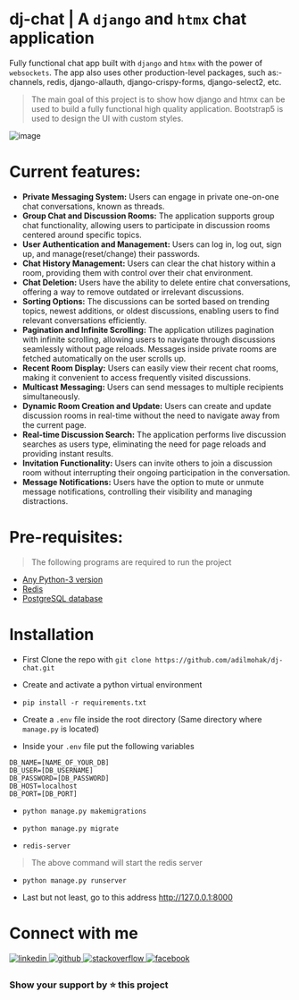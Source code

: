 # dj-chat | A `django` and `htmx` chat application

Fully functional chat app built with `django` and `htmx` with the power of `websockets`. The app also uses other production-level packages, such as:- channels, redis, django-allauth, django-crispy-forms, django-select2, etc.

> The main goal of this project is to show how django and htmx can be used to build a fully functional high quality application.
> Bootstrap5 is used to design the UI with custom styles.

![image](https://github.com/adilmohak/dj-chat/assets/60693922/4aca8612-0ff0-4c0b-a7df-c2d19d05a521)

# Current features:

- **Private Messaging System:** Users can engage in private one-on-one chat conversations, known as threads.
- **Group Chat and Discussion Rooms:** The application supports group chat functionality, allowing users to participate in discussion rooms centered around specific topics.
- **User Authentication and Management:** Users can log in, log out, sign up, and manage(reset/change) their passwords.
- **Chat History Management:** Users can clear the chat history within a room, providing them with control over their chat environment.
- **Chat Deletion:** Users have the ability to delete entire chat conversations, offering a way to remove outdated or irrelevant discussions.
- **Sorting Options:** The discussions can be sorted based on trending topics, newest additions, or oldest discussions, enabling users to find relevant conversations efficiently.
- **Pagination and Infinite Scrolling:** The application utilizes pagination with infinite scrolling, allowing users to navigate through discussions seamlessly without page reloads. Messages inside private rooms are fetched automatically on the user scrolls up.
- **Recent Room Display:** Users can easily view their recent chat rooms, making it convenient to access frequently visited discussions.
- **Multicast Messaging:** Users can send messages to multiple recipients simultaneously.
- **Dynamic Room Creation and Update:** Users can create and update discussion rooms in real-time without the need to navigate away from the current page.
- **Real-time Discussion Search:** The application performs live discussion searches as users type, eliminating the need for page reloads and providing instant results.
- **Invitation Functionality:** Users can invite others to join a discussion room without interrupting their ongoing participation in the conversation.
- **Message Notifications:** Users have the option to mute or unmute message notifications, controlling their visibility and managing distractions.

# Pre-requisites:

> The following programs are required to run the project

- [Any Python-3 version](https://www.python.org/downloads/)
- [Redis](https://redis.io/download/)
- [PostgreSQL database](https://www.postgresql.org/download/)

# Installation

- First Clone the repo with `git clone https://github.com/adilmohak/dj-chat.git`

- Create and activate a python virtual environment

- `pip install -r requirements.txt`

- Create a `.env` file inside the root directory (Same directory where `manage.py` is located)

- Inside your `.env` file put the following variables

```
DB_NAME=[NAME_OF_YOUR_DB]
DB_USER=[DB_USERNAME]
DB_PASSWORD=[DB_PASSWORD]
DB_HOST=localhost
DB_PORT=[DB_PORT]
```

- `python manage.py makemigrations`

- `python manage.py migrate`

- `redis-server`

> The above command will start the redis server

- `python manage.py runserver`

- Last but not least, go to this address http://127.0.0.1:8000

# Connect with me

<div>
<a href="https://www.linkedin.com/in/adilmohak" target="_blank">
<img src=https://img.shields.io/badge/linkedin-%231E77B5.svg?&style=for-the-badge&logo=linkedin&logoColor=white alt=linkedin style="margin-bottom: 5px;" />
</a>
<a href="https://github.com/adilmohak" target="_blank">
<img src=https://img.shields.io/badge/github-%2324292e.svg?&style=for-the-badge&logo=github&logoColor=white alt=github style="margin-bottom: 5px;" />
</a>
<a href="https://stackoverflow.com/users/12872688/adil-mohak" target="_blank">
<img src=https://img.shields.io/badge/stackoverflow-%23F28032.svg?&style=for-the-badge&logo=stackoverflow&logoColor=white alt=stackoverflow style="margin-bottom: 5px;" />
</a>
<a href="https://www.facebook.com/adilmohak1" target="_blank">
<img src=https://img.shields.io/badge/facebook-%232E87FB.svg?&style=for-the-badge&logo=facebook&logoColor=white alt=facebook style="margin-bottom: 5px;" />
</a>
</div>

### Show your support by ⭐️ this project
